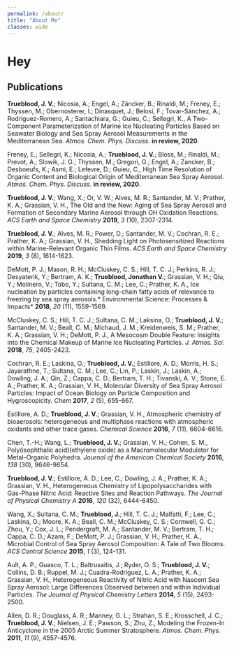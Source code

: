 ```yaml
---
permalink: /about/
title: "About Me"
classes: wide
---
```

# Hey

## Publications

**Trueblood, J. V.**;  Nicosia, A.;  Engel, A.;  Zäncker, B.;  Rinaldi, M.;  Freney, E.;  Thyssen, M.;  Obernosterer, I.;  Dinasquet, J.;  Belosi, F.;  Tovar-Sánchez, A.;  Rodriguez-Romero, A.;  Santachiara, G.;  Guieu, C.; Sellegri, K., A Two-Component Parameterization of Marine Ice Nucleating Particles Based on Seawater Biology and Sea Spray Aerosol Measurements in the Mediterranean Sea. *Atmos. Chem. Phys. Discuss.* **in review, 2020**.

Freney, E.;  Sellegri, K.;  Nicosia, A.;  **Trueblood, J. V.**;  Bloss, M.;  Rinaldi, M.;  Prevot, A.;  Slowik, J. G.;  Thyssen, M.;  Gregori, G.;  Engel, A.;  Zancker, B.;  Desboeufs, K.;  Asmi, E.;  Lefevre, D.; Guieu, C., High Time Resolution of Organic Content and Biological Origin of Mediterranean Sea Spray Aerosol. *Atmos. Chem. Phys. Discuss.* **in review, 2020**.

**Trueblood, J. V.**;  Wang, X.;  Or, V. W.;  Alves, M. R.;  Santander, M. V.;  Prather, K. A.; Grassian, V. H., The Old and the New: Aging of Sea Spray Aerosol and Formation of Secondary Marine Aerosol through OH Oxidation Reactions. *ACS Earth and Space Chemistry* **2019**, *3* (10), 2307-2314.

**Trueblood, J. V.**;  Alves, M. R.;  Power, D.;  Santander, M. V.;  Cochran, R. E.;  Prather, K. A.; Grassian, V. H., Shedding Light on Photosensitized Reactions within Marine-Relevant Organic Thin Films. *ACS Earth and Space Chemistry* **2019**, *3* (8), 1614-1623.

DeMott, P. J.;  Mason, R. H.;  McCluskey, C. S.;  Hill, T. C. J.;  Perkins, R. J.;  Desyaterik, Y.;  Bertram, A. K.;  **Trueblood, Jonathan V.**;  Grassian, V. H.;  Qiu, Y.;  Molinero, V.;  Tobo, Y.;  Sultana, C. M.;  Lee, C.; Prather, K. A., Ice nucleation by particles containing long-chain fatty acids of relevance to freezing by sea spray aerosols.* Environmental Science: Processes & Impacts* **2018**, *20* (11), 1559-1569.

McCluskey, C. S.;  Hill, T. C. J.;  Sultana, C. M.;  Laksina, O.;  **Trueblood, J. V.**;  Santander, M. V.;  Beall, C. M.;  Michaud, J. M.;  Kreidenweis, S. M.;  Prather, K. A.;  Grassian, V. H.; DeMott, P. J., A Mesocosm Double Feature: Insights into the Chemical Makeup of Marine Ice Nucleating Particles. *J. Atmos. Sci.* **2018**, *75*, 2405-2423.

Cochran, R. E.;  Laskina, O.;  **Trueblood, J. V.**;  Estillore, A. D.;  Morris, H. S.;  Jayarathne, T.;  Sultana, C. M.;  Lee, C.;  Lin, P.;  Laskin, J.;  Laskin, A.;  Dowling, J. A.;  Qin, Z.;  Cappa, C. D.;  Bertram, T. H.;  Tivanski, A. V.;  Stone, E. A.;  Prather, K. A.; Grassian, V. H., Molecular Diversity of Sea Spray Aerosol Particles: Impact of Ocean Biology on Particle Composition and Hygroscopicity. *Chem* **2017**, *2* (5), 655-667.

Estillore, A. D.;  **Trueblood, J. V.**; Grassian, V. H., Atmospheric chemistry of bioaerosols: heterogeneous and multiphase reactions with atmospheric oxidants and other trace gases. *Chemical Science* **2016**, *7* (11), 6604-6616.

Chen, T.-H.;  Wang, L.; **Trueblood, J. V.**;  Grassian, V. H.; Cohen, S. M., Poly(isophthalic acid)(ethylene oxide) as a Macromolecular Modulator for Metal–Organic Polyhedra. *Journal of the American Chemical Society* **2016**, *138* (30), 9646-9654.

**Trueblood, J. V.**;  Estillore, A. D.;  Lee, C.;  Dowling, J. A.;  Prather, K. A.; Grassian, V. H., Heterogeneous Chemistry of Lipopolysaccharides with Gas-Phase Nitric Acid: Reactive Sites and Reaction Pathways. *The Journal of Physical Chemistry A* **2016**, *120* (32), 6444-6450.

Wang, X.;  Sultana, C. M.;  **Trueblood, J.**;  Hill, T. C. J.;  Malfatti, F.;  Lee, C.;  Laskina, O.;  Moore, K. A.;  Beall, C. M.;  McCluskey, C. S.;  Cornwell, G. C.;  Zhou, Y.;  Cox, J. L.;  Pendergraft, M. A.;  Santander, M. V.;  Bertram, T. H.;  Cappa, C. D.;  Azam, F.;  DeMott, P. J.;  Grassian, V. H.; Prather, K. A., Microbial Control of Sea Spray Aerosol Composition: A Tale of Two Blooms. *ACS Central Science* **2015**, *1* (3), 124-131.

Ault, A. P.;  Guasco, T. L.;  Baltrusaitis, J.;  Ryder, O. S.;  **Trueblood, J. V.**;  Collins, D. B.;  Ruppel, M. J.;  Cuadra-Rodriguez, L. A.;  Prather, K. A.; Grassian, V. H., Heterogeneous Reactivity of Nitric Acid with Nascent Sea Spray Aerosol: Large Differences Observed between and within Individual Particles. *The Journal of Physical Chemistry Letters* **2014**, *5* (15), 2493-2500.

Allen, D. R.;  Douglass, A. R.;  Manney, G. L.;  Strahan, S. E.;  Krosschell, J. C.;  **Trueblood, J. V.**;  Nielsen, J. E.;  Pawson, S.; Zhu, Z., Modeling the Frozen-In Anticyclone in the 2005 Arctic Summer Stratosphere. *Atmos. Chem. Phys.* **2011**, *11* (9), 4557-4576.


